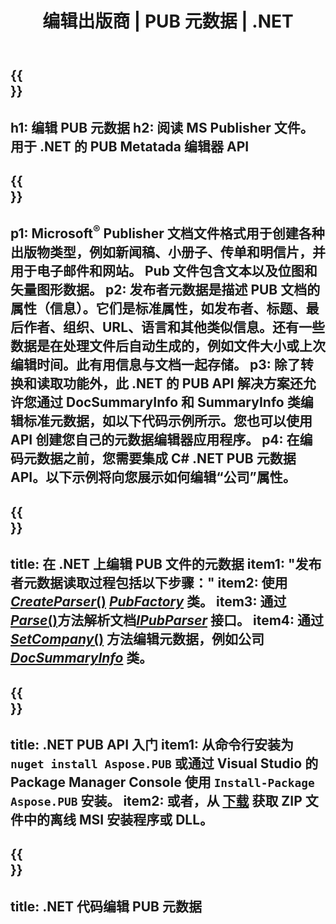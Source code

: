﻿---
translation: true
template: /_templates/metadata-net.md
title: 编辑出版商 | PUB 元数据 | .NET
description: 使用跨平台 PUB .NET API 解决方案读取发布者文件元数据。本地 .NET API 使您可以访问 SummaryInfo 和 DocSummaryInfo 属性。
url: /net/metadata/pub/
metakeywords: 编辑 pub 元数据网络，pub 文件元数据 C#，发布者元数据编辑器 .net，读取 pub 文件元数据 C#，读取 pub 元数据 .net
family: pub
platformtag: net
feature: metadata
aliases: /net/元数据/
---

{{<section banner>}}
---
h1: 编辑 PUB 元数据
h2: 阅读 MS Publisher 文件。用于 .NET 的 PUB Metatada 编辑器 API
---

{{<section overview>}}
---
p1: Microsoft<sup>®</sup> Publisher 文档文件格式用于创建各种出版物类型，例如新闻稿、小册子、传单和明信片，并用于电子邮件和网站。 Pub 文件包含文本以及位图和矢量图形数据。
p2: 发布者元数据是描述 PUB 文档的属性（信息）。它们是标准属性，如发布者、标题、最后作者、组织、URL、语言和其他类似信息。还有一些数据是在处理文件后自动生成的，例如文件大小或上次编辑时间。此有用信息与文档一起存储。
p3: 除了转换和读取功能外，此 .NET 的 PUB API 解决方案还允许您通过 DocSummaryInfo 和 SummaryInfo 类编辑标准元数据，如以下代码示例所示。您也可以使用 API 创建您自己的元数据编辑器应用程序。
p4: 在编码元数据之前，您需要集成 C# .NET PUB 元数据 API。以下示例将向您展示如何编辑“公司”属性。
---

{{<section feature1>}}
---
title: 在 .NET 上编辑 PUB 文件的元数据
item1: "发布者元数据读取过程包括以下步骤："
item2: 使用 [*CreateParser*()](https://reference.aspose.com/pub/net/aspose.pub/pubfactory//methods/createparser/index) [*PubFactory*](https:///reference.aspose.com/pub/net/aspose.pub/pubfactory) 类。
item3: 通过[*Parse*()](https://reference.aspose.com/pub/net/aspose.pub/ipubparser//methods/parse)方法解析文档[*IPubParser*](https://reference.aspose.com/pub/net/aspose.pub/ipubparser/) 接口。
item4: 通过 [*SetCompany*()](https://reference.aspose.com/pub/net/aspose.pub/docsummaryinfo/methods/setcompany) 方法编辑元数据，例如公司 [*DocSummaryInfo*](https:///reference.aspose.com/pub/net/aspose.pub/docsummaryinfo) 类。
---

{{<section feature2>}}
---
title: .NET PUB API 入门
item1: 从命令行安装为 ```nuget install Aspose.PUB``` 或通过 Visual Studio 的 Package Manager Console 使用 ```Install-Package Aspose.PUB``` 安装。
item2: 或者，从 [下载](https://releases.aspose.com/pub/net/) 获取 ZIP 文件中的离线 MSI 安装程序或 DLL。
---

{{<section codeexample>}}
---
title: .NET 代码编辑 PUB 元数据
---